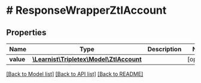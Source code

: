 # # ResponseWrapperZtlAccount

## Properties

Name | Type | Description | Notes
------------ | ------------- | ------------- | -------------
**value** | [**\Learnist\Tripletex\Model\ZtlAccount**](ZtlAccount.md) |  | [optional]

[[Back to Model list]](../../README.md#models) [[Back to API list]](../../README.md#endpoints) [[Back to README]](../../README.md)
